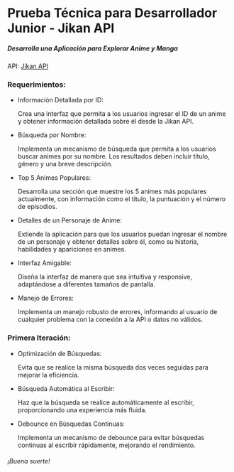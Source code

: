 # Prueba Técnica para Desarrollador Junior - Jikan API

##### Desarrolla una Aplicación para Explorar Anime y Manga

API: [Jikan API](https://jikan.moe/)

### Requerimientos:

-   Información Detallada por ID:

    Crea una interfaz que permita a los usuarios ingresar el ID de un anime y obtener información detallada sobre él desde la Jikan API.

-   Búsqueda por Nombre:

    Implementa un mecanismo de búsqueda que permita a los usuarios buscar animes por su nombre. Los resultados deben incluir título, género y una breve descripción.

-   Top 5 Animes Populares:

    Desarrolla una sección que muestre los 5 animes más populares actualmente, con información como el título, la puntuación y el número de episodios.

-   Detalles de un Personaje de Anime:

    Extiende la aplicación para que los usuarios puedan ingresar el nombre de un personaje y obtener detalles sobre él, como su historia, habilidades y apariciones en animes.

-   Interfaz Amigable:

    Diseña la interfaz de manera que sea intuitiva y responsive, adaptándose a diferentes tamaños de pantalla.

-   Manejo de Errores:

    Implementa un manejo robusto de errores, informando al usuario de cualquier problema con la conexión a la API o datos no válidos.

### Primera Iteración:

-   Optimización de Búsquedas:

    Evita que se realice la misma búsqueda dos veces seguidas para mejorar la eficiencia.

-   Búsqueda Automática al Escribir:

    Haz que la búsqueda se realice automáticamente al escribir, proporcionando una experiencia más fluida.

-   Debounce en Búsquedas Continuas:

    Implementa un mecanismo de debounce para evitar búsquedas continuas al escribir rápidamente, mejorando el rendimiento.

###### ¡Buena suerte!
